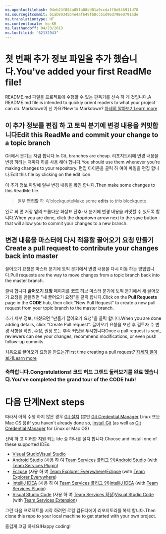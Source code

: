 ```yaml
---
ms.openlocfilehash: 94eb23f854a85fa08ed01a0ccdaff8e546911d78
ms.sourcegitcommit: b1ab80345b4e4af649fb8cc51d96d798e0791ade
ms.translationtype: HT
ms.contentlocale: ko-KR
ms.lasthandoff: 04/23/2019
ms.locfileid: "62132943"
---
```

# <a name="youve-added-your-first-readme-file"></a><span data-ttu-id="14eea-101">첫 번째 추가 정보 파일을 추가 했습니다.</span><span class="sxs-lookup"><span data-stu-id="14eea-101">You've added your first ReadMe file!</span></span>
<span data-ttu-id="14eea-102">README.md 파일을 프로젝트에 수행할 수 있는 판독기를 신속 하 게 것입니다.</span><span class="sxs-lookup"><span data-stu-id="14eea-102">A README.md file is intended to quickly orient readers to what your project can do.</span></span>  <span data-ttu-id="14eea-103">Markdown이 신 가요?</span><span class="sxs-lookup"><span data-stu-id="14eea-103">New to Markdown?</span></span> [<span data-ttu-id="14eea-104">자세히 알아보기</span><span class="sxs-lookup"><span data-stu-id="14eea-104">Learn more</span></span>](https://go.microsoft.com/fwlink/p/?LinkId=524306&clcid=0x409)

## <a name="edit-this-readme-and-commit-your-change-to-a-topic-branch"></a><span data-ttu-id="14eea-105">이 추가 정보를 편집 하 고 토픽 분기에 변경 내용을 커밋합니다</span><span class="sxs-lookup"><span data-stu-id="14eea-105">Edit this ReadMe and commit your change to a topic branch</span></span>
<span data-ttu-id="14eea-106">Git에서 분기는 저렴 합니다.</span><span class="sxs-lookup"><span data-stu-id="14eea-106">In Git, branches are cheap.</span></span>  <span data-ttu-id="14eea-107">리포지토리에 변경 내용을 변경 하려는 때마다 하를 사용 해야 합니다.</span><span class="sxs-lookup"><span data-stu-id="14eea-107">You should use them whenever you're making changes to your repository.</span></span>  <span data-ttu-id="14eea-108">편집 아이콘을 클릭 하 여이 파일을 편집 합니다.</span><span class="sxs-lookup"><span data-stu-id="14eea-108">Edit this file by clicking on the edit icon.</span></span>

<span data-ttu-id="14eea-109">이 추가 정보 파일에 일부 변경 내용을 확인 합니다.</span><span class="sxs-lookup"><span data-stu-id="14eea-109">Then make some changes to this ReadMe file.</span></span>

> <span data-ttu-id="14eea-110">일부 **편집할** 하 _이_ blockquote</span><span class="sxs-lookup"><span data-stu-id="14eea-110">Make some **edits** to _this_ blockquote</span></span>

<span data-ttu-id="14eea-111">완료 되 면 저장 옆의 드롭다운 화살표 단추-새 분기에 변경 내용을 커밋할 수 있도록 합니다.</span><span class="sxs-lookup"><span data-stu-id="14eea-111">When you are done, click the dropdown arrow next to the save button - that will allow you to commit your changes to a new branch.</span></span>

## <a name="create-a-pull-request-to-contribute-your-changes-back-into-master"></a><span data-ttu-id="14eea-112">변경 내용을 마스터에 다시 적용할 끌어오기 요청 만들기</span><span class="sxs-lookup"><span data-stu-id="14eea-112">Create a pull request to contribute your changes back into master</span></span>
<span data-ttu-id="14eea-113">끌어오기 요청은 마스터 분기에 토픽 분기에서 변경 내용을 다시 이동 하는 방법입니다.</span><span class="sxs-lookup"><span data-stu-id="14eea-113">Pull requests are the way to move changes from a topic branch back into the master branch.</span></span>

<span data-ttu-id="14eea-114">클릭 합니다 **끌어오기 요청** 페이지를 **코드** 허브 마스터 분기에 토픽 분기에서 새 끌어오기 요청을 만들려면 "새 끌어오기 요청"을 클릭 합니다.</span><span class="sxs-lookup"><span data-stu-id="14eea-114">Click on the **Pull Requests** page in the **CODE** hub, then click "New Pull Request" to create a new pull request from your topic branch to the master branch.</span></span>

<span data-ttu-id="14eea-115">추가 세부 정보, 마쳤으면 "만들기 끌어오기 요청"을 클릭 합니다.</span><span class="sxs-lookup"><span data-stu-id="14eea-115">When you are done adding details, click "Create Pull request".</span></span> <span data-ttu-id="14eea-116">끌어오기 요청을 보낸 후 검토자 수 변경 사항을 확인, 수정, 권장 또는 후속 커밋을 푸시합니다</span><span class="sxs-lookup"><span data-stu-id="14eea-116">Once a pull request is sent, reviewers can see your changes, recommend modifications, or even push follow-up commits.</span></span>

<span data-ttu-id="14eea-117">처음으로 끌어오기 요청을 만드는?</span><span class="sxs-lookup"><span data-stu-id="14eea-117">First time creating a pull request?</span></span>  [<span data-ttu-id="14eea-118">자세히 알아보기</span><span class="sxs-lookup"><span data-stu-id="14eea-118">Learn more</span></span>](https://go.microsoft.com/fwlink/?LinkId=533211&clcid=0x409)

### <a name="congratulations-youve-completed-the-grand-tour-of-the-code-hub"></a><span data-ttu-id="14eea-119">축하합니다.</span><span class="sxs-lookup"><span data-stu-id="14eea-119">Congratulations!</span></span> <span data-ttu-id="14eea-120">코드 허브 그랜드 둘러보기를 완료 했습니다.</span><span class="sxs-lookup"><span data-stu-id="14eea-120">You've completed the grand tour of the CODE hub!</span></span>

# <a name="next-steps"></a><span data-ttu-id="14eea-121">다음 단계</span><span class="sxs-lookup"><span data-stu-id="14eea-121">Next steps</span></span>

<span data-ttu-id="14eea-122">따라서 아직 수행 하지 않은 경우 [Git 설치](https://git-scm.com/downloads) (뿐만 [Git Credential Manager](https://java.visualstudio.com/Downloads/gitcredentialmanager/Index) Linux 또는 Mac OS 용)</span><span class="sxs-lookup"><span data-stu-id="14eea-122">If you haven't already done so, [install Git](https://git-scm.com/downloads) (as well as [Git Credential Manager](https://java.visualstudio.com/Downloads/gitcredentialmanager/Index) for Linux or Mac OS)</span></span>

<span data-ttu-id="14eea-123">선택 하 고 이러한 지원 되는 Ide 중 하나를 설치 합니다.</span><span class="sxs-lookup"><span data-stu-id="14eea-123">Choose and install one of these supported IDEs:</span></span>
* [<span data-ttu-id="14eea-124">Visual Studio</span><span class="sxs-lookup"><span data-stu-id="14eea-124">Visual Studio</span></span>](https://go.microsoft.com/fwlink/?LinkId=309297&clcid=0x409&slcid=0x409)
* <span data-ttu-id="14eea-125">[Android Studio](https://developer.android.com/studio) (사용 하 여 [Team Services 플러그 인](https://java.visualstudio.com/Downloads/intellijplugin/Index))</span><span class="sxs-lookup"><span data-stu-id="14eea-125">[Android Studio](https://developer.android.com/studio) (with [Team Services Plugin](https://java.visualstudio.com/Downloads/intellijplugin/Index))</span></span>
* <span data-ttu-id="14eea-126">[Eclipse](https://www.eclipse.org/downloads) (사용 하 여 [Team Explorer Everywhere](https://java.visualstudio.com/Downloads/eclipseplugin/Index))</span><span class="sxs-lookup"><span data-stu-id="14eea-126">[Eclipse](https://www.eclipse.org/downloads) (with [Team Explorer Everywhere](https://java.visualstudio.com/Downloads/eclipseplugin/Index))</span></span>
* <span data-ttu-id="14eea-127">[IntelliJ IDEA](https://www.jetbrains.com/idea/download) (사용 하 여 [Team Services 플러그 인](https://java.visualstudio.com/Downloads/intellijplugin/Index))</span><span class="sxs-lookup"><span data-stu-id="14eea-127">[IntelliJ IDEA](https://www.jetbrains.com/idea/download) (with [Team Services Plugin](https://java.visualstudio.com/Downloads/intellijplugin/Index))</span></span>
* <span data-ttu-id="14eea-128">[Visual Studio Code](https://code.visualstudio.com/Download) (사용 하 여 [Team Services 확장](https://java.visualstudio.com/Downloads/visualstudiocode/Index))</span><span class="sxs-lookup"><span data-stu-id="14eea-128">[Visual Studio Code](https://code.visualstudio.com/Download) (with [Team Services Extension](https://java.visualstudio.com/Downloads/visualstudiocode/Index))</span></span>

<span data-ttu-id="14eea-129">그런 다음 프로젝트를 시작 하려면 로컬 컴퓨터에이 리포지토리를 복제 합니다.</span><span class="sxs-lookup"><span data-stu-id="14eea-129">Then clone this repo to your local machine to get started with your own project.</span></span>
  
<span data-ttu-id="14eea-130">즐겁게 코딩 하세요!</span><span class="sxs-lookup"><span data-stu-id="14eea-130">Happy coding!</span></span>